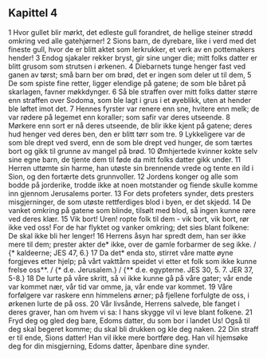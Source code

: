 ## Kapittel 4

1 Hvor gullet blir mørkt, det edleste gull forandret, de hellige steiner strødd omkring ved alle gatehjørner!
2 Sions barn, de dyrebare, like i verd med det fineste gull, hvor de er blitt aktet som lerkrukker, et verk av en pottemakers hender!
3 Endog sjakaler rekker bryst, gir sine unger die; mitt folks datter er blitt grusom som strutsen i ørkenen.
4 Diebarnets tunge henger fast ved ganen av tørst; små barn ber om brød, det er ingen som deler ut til dem,
5 De som spiste fine retter, ligger elendige på gatene; de som ble båret på skarlagen, favner møkkdynger.
6 Så ble straffen over mitt folks datter større enn straffen over Sodoma, som ble lagt i grus i et øyeblikk, uten at hender ble løftet imot det.
7 Hennes fyrster var renere enn sne, hvitere enn melk; de var rødere på legemet enn koraller; som safir var deres utseende.
8 Mørkere enn sort er nå deres utseende, de blir ikke kjent på gatene; deres hud henger ved deres ben, den er blitt tørr som tre.
9 Lykkeligere var de som ble drept ved sverd, enn de som ble drept ved hunger, de som tærtes bort og gikk til grunne av mangel på brød.
10 Ømhjertede kvinner kokte selv sine egne barn, de tjente dem til føde da mitt folks datter gikk under.
11 Herren uttømte sin harme, han utøste sin brennende vrede og tente en ild i Sion, og den fortærte dets grunnvoller.
12 Jordens konger og alle som bodde på jorderike, trodde ikke at noen motstander og fiende skulle komme inn gjennom Jerusalems porter.
13 For dets profeters synder, dets presters misgjerninger, de som utøste rettferdiges blod i byen, er det skjedd.
14 De vanket omkring på gatene som blinde, tilsølt med blod, så ingen kunne røre ved deres klær.
15 Vik bort! Uren! ropte folk til dem - vik bort, vik bort, rør ikke ved oss! For de har flyktet og vanker omkring; det sies blant folkene: De skal ikke bli her lenger!
16 Herrens åsyn har spredt dem, han ser ikke mere til dem; prester akter de* ikke, over de gamle forbarmer de seg ikke. / {* kaldeerne; JES 47, 6.}
17 Da det* enda sto, stirret våre matte øyne forgjeves etter hjelp; på vårt vakttårn speidet vi etter et folk som ikke kunne frelse oss**. / {* d.e. Jerusalem.} / {** d.e. egypterne. JES 30, 5. 7. JER 37, 5-8.}
18 De lurte på våre skritt, så vi ikke kunne gå på våre gater; vår ende var kommet nær, vår tid var omme, ja, vår ende var kommet.
19 Våre forfølgere var raskere enn himmelens ørner; på fjellene forfulgte de oss, i ørkenen lurte de på oss.
20 Vår livsånde, Herrens salvede, ble fanget i deres graver, han om hvem vi sa: I hans skygge vil vi leve blant folkene.
21 Fryd deg og gled deg bare, Edoms datter, du som bor i landet Us! Også til deg skal begeret komme; du skal bli drukken og kle deg naken.
22 Din straff er til ende, Sions datter! Han vil ikke mere bortføre deg. Han vil hjemsøke deg for din misgjerning, Edoms datter, åpenbare dine synder.

